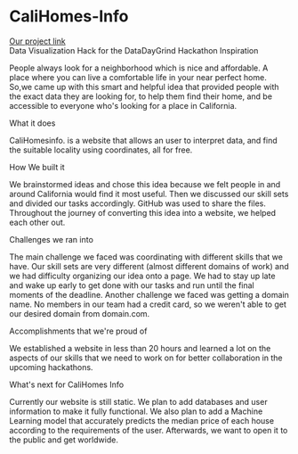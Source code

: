 # CaliHomes-Info
<a href = 'https://calihome-info.netlify.app/'>Our project link </a><br>
Data Visualization Hack for the DataDayGrind Hackathon
Inspiration

People always look for a neighborhood which is nice and affordable. A place where you can live a comfortable life in your near perfect home. So,we came up with this smart and helpful idea that provided people with the exact data they are looking for, to help them find their home, and be accessible to everyone who's looking for a place in California.

What it does

CaliHomesinfo. is a website that allows an user to interpret data, and find the suitable locality using coordinates, all for free.

How We built it

We brainstormed ideas and chose this idea because we felt people in and around California would find it most useful. Then we discussed our skill sets and divided our tasks accordingly. GitHub was used to share the files. Throughout the journey of converting this idea into a website, we helped each other out.

Challenges we ran into

The main challenge we faced was coordinating with different skills that we have. Our skill sets are very different (almost different domains of work) and we had difficulty organizing our idea onto a page. We had to stay up late and wake up early to get done with our tasks and run until the final moments of the deadline. Another challenge we faced was getting a domain name. No members in our team had a credit card, so we weren't able to get our desired domain from domain.com.

Accomplishments that we're proud of

We established a website in less than 20 hours and learned a lot on the aspects of our skills that we need to work on for better collaboration in the upcoming hackathons.

What's next for CaliHomes Info

Currently our website is still static. We plan to add databases and user information to make it fully functional. We also plan to add a Machine Learning model that accurately predicts the median price of each house according to the requirements of the user. Afterwards, we want to open it to the public and get worldwide.

